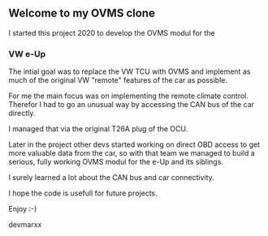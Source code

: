 ## Welcome to my OVMS clone

I started this project 2020 to develop the OVMS modul for the

### VW e-Up

The intial goal was to replace the VW TCU with OVMS and implement as much of the original VW "remote" features of the car as possible.

For me the main focus was on implementing the remote climate control. Therefor I had to go an unusual way by accessing the CAN bus of the car directly.

I managed that via the original T26A plug of the OCU.

Later in the project other devs started working on direct OBD access to get more valuable data from the car, so with that team we managed to build a serious, fully working OVMS modul for the e-Up and its siblings.

I surely learned a lot about the CAN bus and car connectivity.

I hope the code is usefull for future projects.

Enjoy :-)

devmarxx


